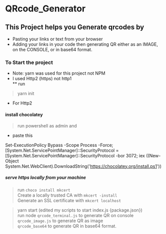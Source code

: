 # QRcode_Generator
## This Project helps you Generate qrcodes by
* Pasting your links or text from your browser
* Adding your links in your code then generating QR either as an IMAGE, on the CONSOLE, or in base64 format.

### To Start the project
* Note: yarn was used for this project not NPM
* I used Http2 (https) not http1 <br>
** run <br>
> yarn init
* For Http2
#### install chocolatey
> run powershell as admin and
* paste this 
> 
Set-ExecutionPolicy Bypass -Scope Process -Force; [System.Net.ServicePointManager]::SecurityProtocol = [System.Net.ServicePointManager]::SecurityProtocol -bor 3072; iex ((New-Object System.Net.WebClient).DownloadString('https://chocolatey.org/install.ps1'))

##### serve https locally from your machine
> run
`choco install mkcert` <br>
> Create a locally trusted CA with
`mkcert -install` <br>
> Generate an SSL certificate with
`mkcert localhost` <br>

>yarn start (edited my scripts to start index.js {package.json}) <br>
>run node 
`qrcode_terminal.js` to generate QR on console <br>
`qrcode_image.js` to generate QR as image <br>
 `qrcode_base64` to generate QR in base64 format.
